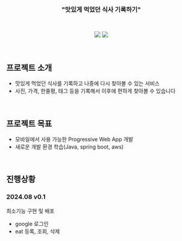 <h3 align="center">"맛있게 먹었던 식사 기록하기"</h3>
<br/>
<p align="center">
    <img src="https://github.com/user-attachments/assets/2ce7f952-8a8c-461e-8a2f-e9e0fbfc5a6b#gh-dark-mode-only">
    <img src="https://github.com/user-attachments/assets/1705b0e7-bf25-44fb-a3bb-1f4cc228c0a5#gh-light-mode-only">
</p>
<br/>

## 프로젝트 소개
- 맛있게 먹었던 식사를 기록하고 나중에 다시 찾아볼 수 있는 서비스
- 사진, 가격, 한줄평, 태그 등을 기록해서 이후에 편하게 찾아볼 수 있습니다
<br/>

## 프로젝트 목표
- 모바일에서 사용 가능한 Progressive Web App 개발
- 새로운 개발 환경 학습(Java, spring boot, aws)
<br/>

## 진행상황
### 2024.08 v0.1
최소기능 구현 및 배포
- google 로그인
- eat 등록, 조회, 삭제
